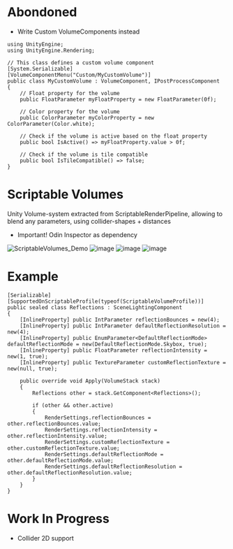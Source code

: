 # Abondoned
- Write Custom VolumeComponents instead
```
using UnityEngine;
using UnityEngine.Rendering;

// This class defines a custom volume component
[System.Serializable]
[VolumeComponentMenu("Custom/MyCustomVolume")]
public class MyCustomVolume : VolumeComponent, IPostProcessComponent
{
    // Float property for the volume
    public FloatParameter myFloatProperty = new FloatParameter(0f);
    
    // Color property for the volume
    public ColorParameter myColorProperty = new ColorParameter(Color.white);
    
    // Check if the volume is active based on the float property
    public bool IsActive() => myFloatProperty.value > 0f;
    
    // Check if the volume is tile compatible
    public bool IsTileCompatible() => false;
}
```

# Scriptable Volumes
Unity Volume-system extracted from ScriptableRenderPipeline, allowing to blend any parameters, using collider-shapes + distances
- Important! Odin Inspector as dependency

![ScriptableVolumes_Demo](https://github.com/user-attachments/assets/39e5d2be-cbd7-4719-9f5b-9b3419c1588d)
![image](https://github.com/user-attachments/assets/059f9fb2-34c9-4027-8de4-aaff98678e0b)
![image](https://github.com/user-attachments/assets/3d28dce4-3210-4edd-abb1-e5a0cdcb833d)
![image](https://github.com/user-attachments/assets/08a02141-4aa7-4119-8480-e8f702bac13b)

# Example

	[Serializable]
	[SupportedOnScriptableProfile(typeof(ScriptableVolumeProfile))]
	public sealed class Reflections : SceneLightingComponent
	{
		[InlineProperty] public IntParameter reflectionBounces = new(4);
		[InlineProperty] public IntParameter defaultReflectionResolution = new(4);
		[InlineProperty] public EnumParameter<DefaultReflectionMode> defaultReflectionMode = new(DefaultReflectionMode.Skybox, true);
		[InlineProperty] public FloatParameter reflectionIntensity = new(1, true);
		[InlineProperty] public TextureParameter customReflectionTexture = new(null, true);

		public override void Apply(VolumeStack stack)
		{
			Reflections other = stack.GetComponent<Reflections>();

			if (other && other.active)
			{
				RenderSettings.reflectionBounces = other.reflectionBounces.value;
				RenderSettings.reflectionIntensity = other.reflectionIntensity.value;
				RenderSettings.customReflectionTexture = other.customReflectionTexture.value;
				RenderSettings.defaultReflectionMode = other.defaultReflectionMode.value;
				RenderSettings.defaultReflectionResolution = other.defaultReflectionResolution.value;
			}
		}
	}
# Work In Progress
- Collider 2D support

